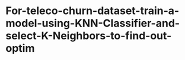 # For-teleco-churn-dataset-train-a-model-using-KNN-Classifier-and-select-K-Neighbors-to-find-out-optim